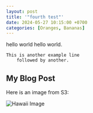 ```yaml
---
layout: post
title: '"fourth test"'
date: 2024-05-27 10:15:00 +0700
categories: [Oranges, Bananas]
---
```


hello world hello world.

	This is another example line
		followed by another. 

<h2>My Blog Post</h2>

<p>Here is an image from S3:</p>

<img src="https://myblogphotobucket1.s3.amazonaws.com/hawaii_photo.jpg" alt="Hawaii Image">